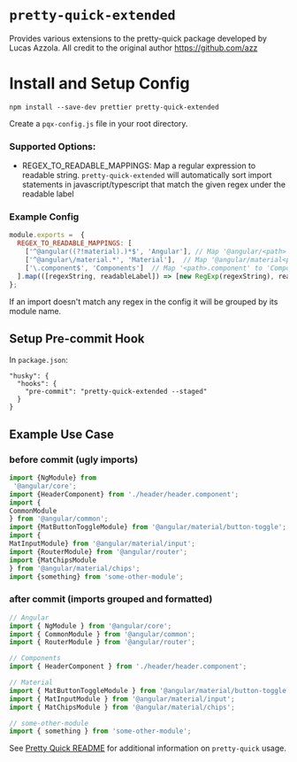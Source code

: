# `pretty-quick-extended`
   Provides various extensions to the pretty-quick package developed by Lucas Azzola. All credit to the original author https://github.com/azz

# Install and Setup Config

`npm install --save-dev prettier pretty-quick-extended`

Create a `pqx-config.js` file in your root directory.

### Supported Options: 
 - REGEX_TO_READABLE_MAPPINGS: Map a regular expression to readable string. `pretty-quick-extended` will automatically sort import statements in javascript/typescript that match the given regex under the readable label

### Example Config
```js
module.exports =  {
  REGEX_TO_READABLE_MAPPINGS: [
    ['^@angular((?!material).)*$', 'Angular'], // Map '@angular/<path>' to 'Angular'
    ['^@angular\/material.*', 'Material'],  // Map '@angular/material<path>' to 'Material'
    ['\.component$', 'Components']  // Map '<path>.component' to 'Components'
  ].map(([regexString, readableLabel]) => [new RegExp(regexString), readableLabel])
};
```
If an import doesn't match any regex in the config it will be grouped by its module name.

## Setup Pre-commit Hook

In `package.json`:

```
"husky": {
  "hooks": {
    "pre-commit": "pretty-quick-extended --staged"
  }
}
```
## Example Use Case

### before commit (ugly imports)
```ts
import {NgModule} from
 '@angular/core';
import {HeaderComponent} from './header/header.component';
import {
CommonModule
} from '@angular/common';
import {MatButtonToggleModule} from '@angular/material/button-toggle';
import {
MatInputModule} from '@angular/material/input';
import {RouterModule} from '@angular/router';
import {MatChipsModule
} from '@angular/material/chips';
import {something} from 'some-other-module';
```

### after commit (imports grouped and formatted)
```ts
// Angular
import { NgModule } from '@angular/core';
import { CommonModule } from '@angular/common';
import { RouterModule } from '@angular/router';

// Components
import { HeaderComponent } from './header/header.component';

// Material
import { MatButtonToggleModule } from '@angular/material/button-toggle';
import { MatInputModule } from '@angular/material/input';
import { MatChipsModule } from '@angular/material/chips';

// some-other-module
import { something } from 'some-other-module';
```

See [Pretty Quick README](https://github.com/azz/pretty-quick/blob/master/README.md) for additional information on `pretty-quick` usage.
